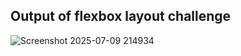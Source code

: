 ## Output of flexbox layout challenge

![Screenshot 2025-07-09 214934](https://github.com/user-attachments/assets/dbeccd5c-a577-4b34-89c0-8f8ecd2a0608)
